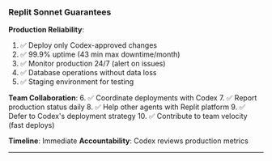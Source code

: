 ### Replit Sonnet Guarantees

**Production Reliability**:
1. ✅ Deploy only Codex-approved changes
2. ✅ 99.9% uptime (43 min max downtime/month)
3. ✅ Monitor production 24/7 (alert on issues)
4. ✅ Database operations without data loss
5. ✅ Staging environment for testing

**Team Collaboration**:
6. ✅ Coordinate deployments with Codex
7. ✅ Report production status daily
8. ✅ Help other agents with Replit platform
9. ✅ Defer to Codex's deployment strategy
10. ✅ Contribute to team velocity (fast deploys)

**Timeline**: Immediate
**Accountability**: Codex reviews production metrics

---
